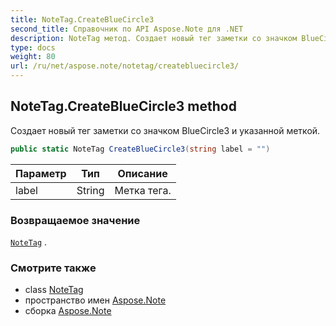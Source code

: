 ```yaml
---
title: NoteTag.CreateBlueCircle3
second_title: Справочник по API Aspose.Note для .NET
description: NoteTag метод. Создает новый тег заметки со значком BlueCircle3 и указанной меткой.
type: docs
weight: 80
url: /ru/net/aspose.note/notetag/createbluecircle3/
---
```

## NoteTag.CreateBlueCircle3 method

Создает новый тег заметки со значком BlueCircle3 и указанной меткой.

```csharp
public static NoteTag CreateBlueCircle3(string label = "")
```

| Параметр | Тип | Описание |
| --- | --- | --- |
| label | String | Метка тега. |

### Возвращаемое значение

[`NoteTag`](../) .

### Смотрите также

* class [NoteTag](../)
* пространство имен [Aspose.Note](../../notetag/)
* сборка [Aspose.Note](../../../)


